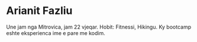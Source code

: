 # Arianit Fazliu
Une jam nga Mitrovica, jam 22 vjeqar.
Hobit: Fitnessi, Hikingu.
Ky bootcamp eshte eksperienca ime e pare me kodim. 